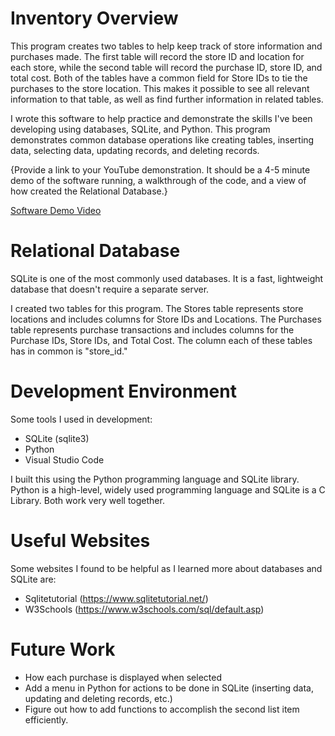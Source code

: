 # Inventory Overview

This program creates two tables to help keep track of store information and purchases made. The first table will record the store ID and location for each store, while the second table will record the purchase ID, store ID, and total cost. Both of the tables have a common field for Store IDs to tie the purchases to the store location. This makes it possible to see all relevant information to that table, as well as find further information in related tables.

I wrote this software to help practice and demonstrate the skills I've been developing using databases, SQLite, and Python. This program demonstrates common database operations like creating tables, inserting data, selecting data, updating records, and deleting records.

{Provide a link to your YouTube demonstration. It should be a 4-5 minute demo of the software running, a walkthrough of the code, and a view of how created the Relational Database.}

[Software Demo Video](http://youtube.link.goes.here)

# Relational Database

SQLite is one of the most commonly used databases. It is a fast, lightweight database that doesn't require a separate server.

I created two tables for this program. The Stores table represents store locations and includes columns for Store IDs and Locations. The Purchases table represents purchase transactions and includes columns for the Purchase IDs, Store IDs, and Total Cost. The column each of these tables has in common is "store_id."

# Development Environment

Some tools I used in development:
- SQLite (sqlite3)
- Python
- Visual Studio Code

I built this using the Python programming language and SQLite library. Python is a high-level, widely used programming language and SQLite is a C Library. Both work very well together.

# Useful Websites

Some websites I found to be helpful as I learned more about databases and SQLite are:

- Sqlitetutorial (https://www.sqlitetutorial.net/)
- W3Schools (https://www.w3schools.com/sql/default.asp)

# Future Work

- How each purchase is displayed when selected
- Add a menu in Python for actions to be done in SQLite (inserting data, updating and deleting records, etc.)
- Figure out how to add functions to accomplish the second list item efficiently.
